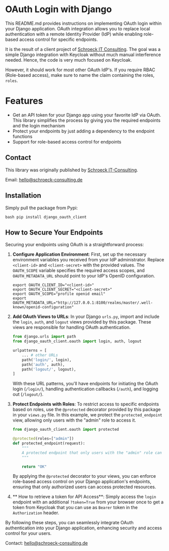 # OAuth Login with Django

This README.md provides instructions on implementing OAuth login within your Django application. OAuth integration allows you to replace local authentication with a remote Identity Provider (IdP) while enabling role-based access control for specific endpoints.

It is the result of a client project of [Schroeck IT Consulting](mailto:hello@schroeck-consulting.de). 
The goal was a simple Django integration with Keycloak without much manual interference needed. Hence, the code is very much focused on Keycloak.

However, it should work for most other OAuth IdP's. If you require RBAC (Role-based access), make sure to name the claim containing the roles,  ``roles``.

# Features

- Get an API token for your Django app using your favorite IdP via OAuth. This library simplifies the process by giving you the required endpoints and the login mechanism
- Protect your endpoints by just adding a dependency to the endpoint functions
- Support for role-based access control for endpoints

## Contact

This library was originally published by [Schroeck IT-Consulting](www.schroeck-consulting.de). 

Email: [hello@schroeck-consulting.de](mailto:hello@schroeck-consulting.de)

## Installation

Simply pull the package from Pypi:

``bash
pip install django_oauth_client
``

## How to Secure Your Endpoints

Securing your endpoints using OAuth is a straightforward process:

1. **Configure Application Environment**: First, set up the necessary environment variables you received from your IdP administrator. Replace `<client-id>` and `<client-secret>` with the provided values. The `OAUTH_SCOPE` variable specifies the required access scopes, and `OAUTH_METADATA_URL` should point to your IdP's OpenID configuration.

    ```shell
    export OAUTH_CLIENT_ID="<client-id>"
    export OAUTH_CLIENT_SECRET="<client-secret>"
    export OAUTH_SCOPE="profile openid email"
    export OAUTH_METADATA_URL="http://127.0.0.1:8100/realms/master/.well-known/openid-configuration"
    ```


2. **Add OAuth Views to URLs**: In your Django `urls.py`, import and include the `login`, `auth`, and `logout` views provided by this package. These views are responsible for handling OAuth authentication.

    ```python
    from django.urls import path
    from django_oauth_client.oauth import login, auth, logout

    urlpatterns = [
        ... # other URLs
        path('login/', login),
        path('auth', auth),
        path('logout/', logout),
    ]
    ```

    With these URL patterns, you'll have endpoints for initiating the OAuth login (`/login/`), handling authentication callbacks (`/auth`), and logging out (`/logout/`).


3. **Protect Endpoints with Roles**: To restrict access to specific endpoints based on roles, use the `@protected` decorator provided by this package in your `views.py` file. In this example, we protect the `protected_endpoint` view, allowing only users with the "admin" role to access it.

    ```python
    from django_oauth_client.oauth import protected

    @protected(roles=["admin"])
    def protected_endpoint(request):
        """
        A protected endpoint that only users with the "admin" role can access.
        """

        return "OK"
    ```

    By applying the `@protected` decorator to your views, you can enforce role-based access control on your Django application's endpoints, ensuring that only authorized users can access protected resources.

4. ** How to retrieve a token for API Access**: Simply access the ``login`` endpoint with an additional ``?token=True`` from your browser once to get a token from Keycloak that you can use as ``Bearer`` token in the ``Authorization`` header.

By following these steps, you can seamlessly integrate OAuth authentication into your Django application, enhancing security and access control for your users.

Contact: [hello@schroeck-consulting.de](mailto:hello@schroeck-consulting.de)